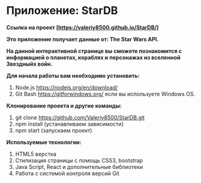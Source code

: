 # Приложение: StarDB
**Ссылка на проект [https://valeriy8500.github.io/StarDB/]**

**Это приложение получает данные от: The Star Wars API.**

**На данной интерактивной странице вы сможете познакомится с информацией о планетах, кораблях и персонажах из вселенной Звездныйх войн.**

**Для начала работы вам необходимо установить:**
1. Node.js https://nodejs.org/en/download/
2. Git Bash https://gitforwindows.org/ если вы используете Windows OS.

**Клонирование проекта и другие команды:**

1. git clone https://github.com/Valeriy8500/StarDB.git
2. npm install (устанавливаем зависимости)
3. npm start (запускаем проект)

**Используемые технологии:**
1. HTML5 верстка
2. Стилизация страницы с помощь CSS3, bootstrap
3. Java Script, React и дополнительные библиотеки
4. Работа с системой контроля версий Git

